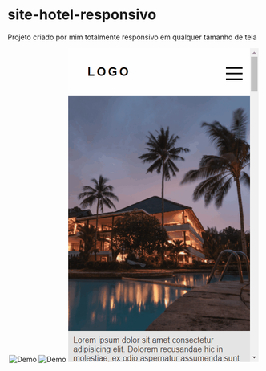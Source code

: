 # site-hotel-responsivo
<p>Projeto criado por mim totalmente responsivo em qualquer tamanho de tela</p>

<p align="center">
    <img alt="Demo" src="src/img/hotel.gif">
    <img alt="Demo" src="src/img/hotel-tablet.gif">
    <img alt="Demo" src="src/img/hotel-mobile.gif">
 </p>
 
